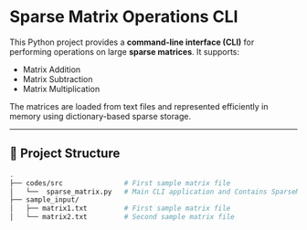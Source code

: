 # Sparse Matrix Operations CLI

This Python project provides a **command-line interface (CLI)** for performing operations on large **sparse matrices**. It supports:

- Matrix Addition
- Matrix Subtraction
- Matrix Multiplication

The matrices are loaded from text files and represented efficiently in memory using dictionary-based sparse storage.

---

## 📁 Project Structure

```bash
.
├── codes/src               # First sample matrix file
│   └──  sparse_matrix.py   # Main CLI application and Contains SparseMatrix class
├── sample_input/
│   ├── matrix1.txt         # First sample matrix file
│   └── matrix2.txt         # Second sample matrix file
